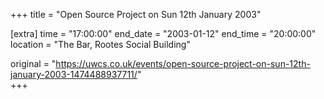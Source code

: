 +++
title = "Open Source Project on Sun 12th January 2003"

[extra]
time = "17:00:00"
end_date = "2003-01-12"
end_time = "20:00:00"
location = "The Bar, Rootes Social Building"

original = "https://uwcs.co.uk/events/open-source-project-on-sun-12th-january-2003-1474488937711/"    
+++



